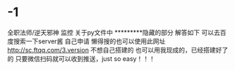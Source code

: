 # -1
全职法师/逆天邪神 监控
关于py文件中 *********隐藏的部分  解答如下
可以去百度搜索一下server酱 自己申请  懒得搜的也可以使用此网址 http://sc.ftqq.com/3.version
不想自己搭建的 也可以用我现成的，已经搭建好了的 只要微信扫码就可以收到推送，just so easy！！！
